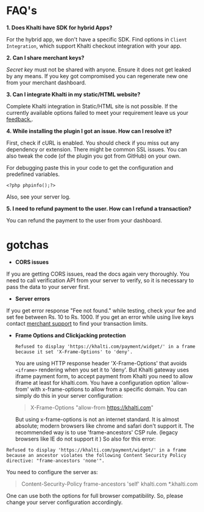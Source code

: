 # FAQ's
**1. Does Khalti have SDK for hybrid Apps?**

For the hybrid app, we don't have a specific SDK. Find options in `Client Integration`, which support Khalti checkout integration with your app.

**2. Can I share merchant keys?**

*Secret key* must not be shared with anyone. Ensure it does not get leaked by any means. If you key got compromised you can regenerate new one from your merchant dashboard.

**3. Can I integrate Khalti in my static/HTML website?**

Complete Khalti integration in Static/HTML site is not possible. If the currently available options failed to meet your requirement leave us your [feedback.](/#support).

**4. While installing the plugin I got an issue. How can I resolve it?**

First, check if cURL is enabled. You should check if you miss out any dependency or extension. There might be common SSL issues. You can also tweak the code (of the plugin you got from GitHub) on your own.

For debugging paste this in your code to get the configuration and predefined variables.
```
<?php phpinfo();?>
```
Also, see your server log.

**5. I need to refund payment to the user. How can I refund a transaction?**

You can refund the payment to the user from your dashboard.

# gotchas

- **CORS issues**

If you are getting CORS issues, read the docs again very thoroughly. You need to call verification API from your server to verify, so it is necessary to pass the data to your server first.

- **Server errors**

If you get error response "Fee not found." while testing, check your fee and set fee between Rs. 10 to Rs. 1000. If you get an error while using live keys contact [merchant support](/#support) to find your transaction limits.

- **Frame Options and Clickjacking protection**

  ```
  Refused to display 'https://khalti.com/payment/widget/' in a frame because it set 'X-Frame-Options' to 'deny'.
  ```

  You are using HTTP response header 'X-Frame-Options' that avoids `<iframe>` rendering when you set it to 'deny'. But Khalti gateway uses iframe payment form, to accept payment from Khalti you need to allow iframe at least for khalti.com. You have a configuration option 'allow-from' with x-frame-options to allow from a specific domain. You can simply do this in your server configuration:

  > X-Frame-Options "allow-from https://khalti.com"

  But using x-frame-options is not an internet standard. It is almost absolute; modern browsers like chrome and safari don't support it.  The recommended way is to use 'frame-ancestors'  CSP rule. (legacy browsers like IE do not support it )
  So also for this error:
```
Refused to display 'https://khalti.com/payment/widget/' in a frame because an ancestor violates the following Content Security Policy directive: "frame-ancestors 'none'".
```
You need to configure the server as:

> Content-Security-Policy frame-ancestors 'self' khalti.com *.khalti.com

One can use both the options for full browser compatibility. So, please change your server configuration accordingly.

